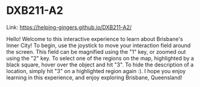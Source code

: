 # DXB211-A2
Link: https://helping-gingers.github.io/DXB211-A2/


Hello! Welcome to this interactive experience to learn about Brisbane's Inner City!
To begin, use the joystick to move your interaction field around the screen.
This field can be magnified using the "1" key, or zoomed out using the "2" key.
To select one of the regions on the map, highlighted by a black square, hover over the object and hit "3".
To hide the description of a location, simply hit "3" on a highlighted region again :).
I hope you enjoy learning in this experience, and enjoy exploring Brisbane, Queensland!
